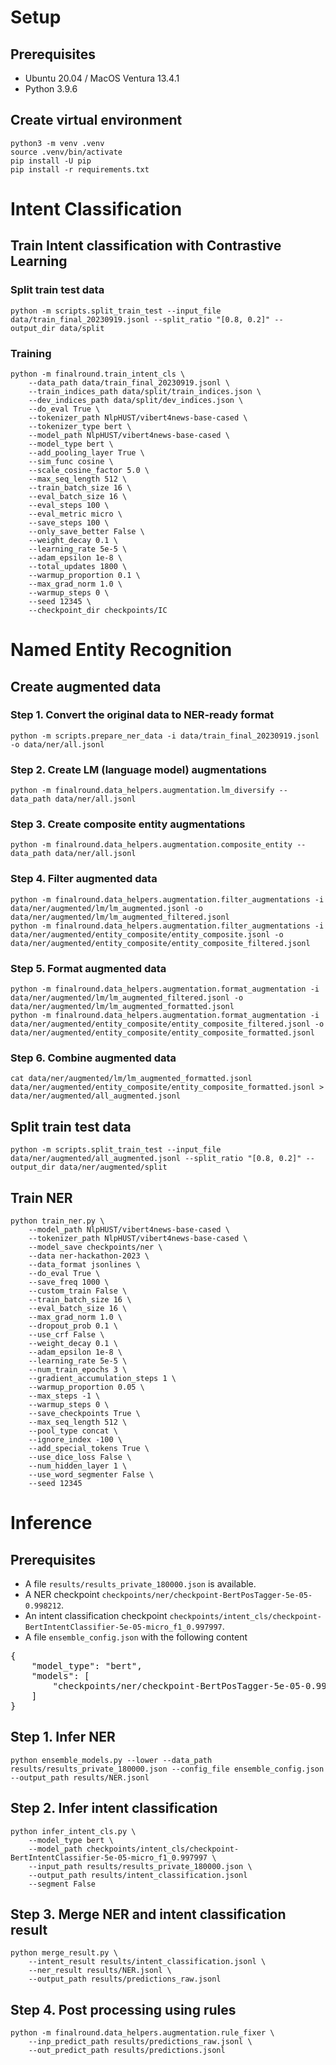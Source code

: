 # Setup
## Prerequisites
- Ubuntu 20.04 / MacOS Ventura 13.4.1
- Python 3.9.6

## Create virtual environment
```shell
python3 -m venv .venv
source .venv/bin/activate
pip install -U pip
pip install -r requirements.txt
```

# Intent Classification
## Train Intent classification with Contrastive Learning
### Split train test data
```shell
python -m scripts.split_train_test --input_file data/train_final_20230919.jsonl --split_ratio "[0.8, 0.2]" --output_dir data/split
```

### Training
```shell
python -m finalround.train_intent_cls \
    --data_path data/train_final_20230919.jsonl \
    --train_indices_path data/split/train_indices.json \
    --dev_indices_path data/split/dev_indices.json \
    --do_eval True \
    --tokenizer_path NlpHUST/vibert4news-base-cased \
    --tokenizer_type bert \
    --model_path NlpHUST/vibert4news-base-cased \
    --model_type bert \
    --add_pooling_layer True \
    --sim_func cosine \
    --scale_cosine_factor 5.0 \
    --max_seq_length 512 \
    --train_batch_size 16 \
    --eval_batch_size 16 \
    --eval_steps 100 \
    --eval_metric micro \
    --save_steps 100 \
    --only_save_better False \
    --weight_decay 0.1 \
    --learning_rate 5e-5 \
    --adam_epsilon 1e-8 \
    --total_updates 1800 \
    --warmup_proportion 0.1 \
    --max_grad_norm 1.0 \
    --warmup_steps 0 \
    --seed 12345 \
    --checkpoint_dir checkpoints/IC
```

# Named Entity Recognition
## Create augmented data
### Step 1. Convert the original data to NER-ready format
```shell
python -m scripts.prepare_ner_data -i data/train_final_20230919.jsonl -o data/ner/all.jsonl
```
### Step 2. Create LM (language model) augmentations
```shell
python -m finalround.data_helpers.augmentation.lm_diversify --data_path data/ner/all.jsonl
```
### Step 3. Create composite entity augmentations
```shell
python -m finalround.data_helpers.augmentation.composite_entity --data_path data/ner/all.jsonl
```
### Step 4. Filter augmented data
```shell
python -m finalround.data_helpers.augmentation.filter_augmentations -i data/ner/augmented/lm/lm_augmented.jsonl -o data/ner/augmented/lm/lm_augmented_filtered.jsonl
python -m finalround.data_helpers.augmentation.filter_augmentations -i data/ner/augmented/entity_composite/entity_composite.jsonl -o data/ner/augmented/entity_composite/entity_composite_filtered.jsonl
```
### Step 5. Format augmented data
```shell
python -m finalround.data_helpers.augmentation.format_augmentation -i data/ner/augmented/lm/lm_augmented_filtered.jsonl -o data/ner/augmented/lm/lm_augmented_formatted.jsonl
python -m finalround.data_helpers.augmentation.format_augmentation -i data/ner/augmented/entity_composite/entity_composite_filtered.jsonl -o data/ner/augmented/entity_composite/entity_composite_formatted.jsonl
```
### Step 6. Combine augmented data
```shell
cat data/ner/augmented/lm/lm_augmented_formatted.jsonl data/ner/augmented/entity_composite/entity_composite_formatted.jsonl > data/ner/augmented/all_augmented.jsonl
```

## Split train test data
```shell
python -m scripts.split_train_test --input_file data/ner/augmented/all_augmented.jsonl --split_ratio "[0.8, 0.2]" --output_dir data/ner/augmented/split
```

## Train NER
```shell
python train_ner.py \
    --model_path NlpHUST/vibert4news-base-cased \
    --tokenizer_path NlpHUST/vibert4news-base-cased \
    --model_save checkpoints/ner \
    --data ner-hackathon-2023 \
    --data_format jsonlines \
    --do_eval True \
    --save_freq 1000 \
    --custom_train False \
    --train_batch_size 16 \
    --eval_batch_size 16 \
    --max_grad_norm 1.0 \
    --dropout_prob 0.1 \
    --use_crf False \
    --weight_decay 0.1 \
    --adam_epsilon 1e-8 \
    --learning_rate 5e-5 \
    --num_train_epochs 3 \
    --gradient_accumulation_steps 1 \
    --warmup_proportion 0.05 \
    --max_steps -1 \
    --warmup_steps 0 \
    --save_checkpoints True \
    --max_seq_length 512 \
    --pool_type concat \
    --ignore_index -100 \
    --add_special_tokens True \
    --use_dice_loss False \
    --num_hidden_layer 1 \
    --use_word_segmenter False \
    --seed 12345
```

# Inference
## Prerequisites
* A file `results/results_private_180000.json` is available.
* A NER checkpoint `checkpoints/ner/checkpoint-BertPosTagger-5e-05-0.998212`.
* An intent classification checkpoint `checkpoints/intent_cls/checkpoint-BertIntentClassifier-5e-05-micro_f1_0.997997`.
* A file `ensemble_config.json` with the following content
<pre>
{
    "model_type": "bert",
    "models": [
        "checkpoints/ner/checkpoint-BertPosTagger-5e-05-0.998212"
    ]
}
</pre>

## Step 1. Infer NER
```shell
python ensemble_models.py --lower --data_path results/results_private_180000.json --config_file ensemble_config.json --output_path results/NER.jsonl
```
## Step 2. Infer intent classification
```shell
python infer_intent_cls.py \
    --model_type bert \
    --model_path checkpoints/intent_cls/checkpoint-BertIntentClassifier-5e-05-micro_f1_0.997997 \
    --input_path results/results_private_180000.json \
    --output_path results/intent_classification.jsonl
    --segment False
```
## Step 3. Merge NER and intent classification result
```shell
python merge_result.py \
    --intent_result results/intent_classification.jsonl \
    --ner_result results/NER.jsonl \
    --output_path results/predictions_raw.jsonl
```
## Step 4. Post processing using rules
```shell
python -m finalround.data_helpers.augmentation.rule_fixer \
    --inp_predict_path results/predictions_raw.jsonl \
    --out_predict_path results/predictions.jsonl
```
